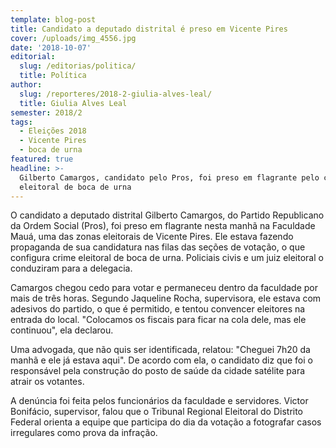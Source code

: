```yaml
---
template: blog-post
title: Candidato a deputado distrital é preso em Vicente Pires
cover: /uploads/img_4556.jpg
date: '2018-10-07'
editorial:
  slug: /editorias/politica/
  title: Política
author:
  slug: /reporteres/2018-2-giulia-alves-leal/
  title: Giulia Alves Leal
semester: 2018/2
tags:
  - Eleições 2018
  - Vicente Pires
  - boca de urna
featured: true
headline: >-
  Gilberto Camargos, candidato pelo Pros, foi preso em flagrante pelo crime
  eleitoral de boca de urna
---
```

O candidato a deputado distrital Gilberto Camargos, do Partido Republicano da Ordem Social (Pros), foi preso em flagrante nesta manhã na Faculdade Mauá, uma das zonas eleitorais de Vicente Pires. Ele estava fazendo propaganda de sua candidatura nas filas das seções de votação, o que configura crime eleitoral de boca de urna. Policiais civis e um juiz eleitoral o conduziram para a delegacia.

Camargos chegou cedo para votar e permaneceu dentro da faculdade por mais de três horas. Segundo Jaqueline Rocha, supervisora, ele estava com adesivos do partido, o que é permitido, e tentou convencer eleitores na entrada do local. "Colocamos os fiscais para ficar na cola dele, mas ele continuou", ela declarou.

Uma advogada, que não quis ser identificada, relatou: "Cheguei 7h20 da manhã e ele já estava aqui". De acordo com ela, o candidato diz que foi o responsável pela construção do posto de saúde da cidade satélite para atrair os votantes. 

A denúncia foi feita pelos funcionários da faculdade e servidores. Victor Bonifácio, supervisor, falou que o Tribunal Regional Eleitoral do Distrito Federal orienta a equipe que participa do dia da votação a fotografar casos irregulares como prova da infração.
